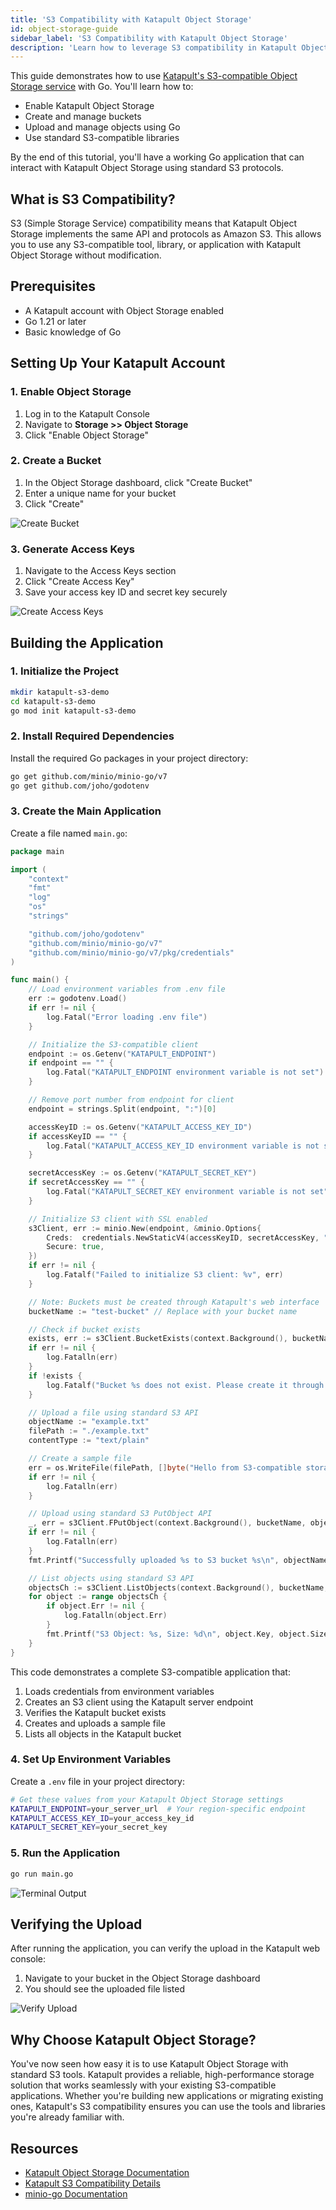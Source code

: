 ```yaml
---
title: 'S3 Compatibility with Katapult Object Storage'
id: object-storage-guide
sidebar_label: 'S3 Compatibility with Katapult Object Storage'
description: 'Learn how to leverage S3 compatibility in Katapult Object Storage using Go. A practical guide to using standard S3 tools and libraries with Katapult.'
---
```


This guide demonstrates how to use [Katapult's S3-compatible Object Storage service](https://katapult.io/products/object-storage/) with Go. You'll learn how to:

- Enable Katapult Object Storage
- Create and manage buckets
- Upload and manage objects using Go
- Use standard S3-compatible libraries

By the end of this tutorial, you'll have a working Go application that can interact with Katapult Object Storage using standard S3 protocols.

## What is S3 Compatibility?

S3 (Simple Storage Service) compatibility means that Katapult Object Storage implements the same API and protocols as Amazon S3. This allows you to use any S3-compatible tool, library, or application with Katapult Object Storage without modification.

## Prerequisites

- A Katapult account with Object Storage enabled
- Go 1.21 or later
- Basic knowledge of Go

## Setting Up Your Katapult Account

### 1. Enable Object Storage

1. Log in to the Katapult Console
2. Navigate to **Storage >> Object Storage**
3. Click "Enable Object Storage"

### 2. Create a Bucket

1. In the Object Storage dashboard, click "Create Bucket"
2. Enter a unique name for your bucket
3. Click "Create"

![Create Bucket](../static/img/object-storage-tutorial/create-bucket.gif)

### 3. Generate Access Keys

1. Navigate to the Access Keys section
2. Click "Create Access Key"
3. Save your access key ID and secret key securely

![Create Access Keys](../static/img/object-storage-tutorial/create-access-key.gif)

## Building the Application

### 1. Initialize the Project

```bash
mkdir katapult-s3-demo
cd katapult-s3-demo
go mod init katapult-s3-demo
```

### 2. Install Required Dependencies

Install the required Go packages in your project directory:

```bash
go get github.com/minio/minio-go/v7
go get github.com/joho/godotenv
```

### 3. Create the Main Application

Create a file named `main.go`:

```go
package main

import (
    "context"
    "fmt"
    "log"
    "os"
    "strings"

    "github.com/joho/godotenv"
    "github.com/minio/minio-go/v7"
    "github.com/minio/minio-go/v7/pkg/credentials"
)

func main() {
    // Load environment variables from .env file
    err := godotenv.Load()
    if err != nil {
        log.Fatal("Error loading .env file")
    }

    // Initialize the S3-compatible client
    endpoint := os.Getenv("KATAPULT_ENDPOINT")
    if endpoint == "" {
        log.Fatal("KATAPULT_ENDPOINT environment variable is not set")
    }

    // Remove port number from endpoint for client
    endpoint = strings.Split(endpoint, ":")[0]

    accessKeyID := os.Getenv("KATAPULT_ACCESS_KEY_ID")
    if accessKeyID == "" {
        log.Fatal("KATAPULT_ACCESS_KEY_ID environment variable is not set")
    }

    secretAccessKey := os.Getenv("KATAPULT_SECRET_KEY")
    if secretAccessKey == "" {
        log.Fatal("KATAPULT_SECRET_KEY environment variable is not set")
    }

    // Initialize S3 client with SSL enabled
    s3Client, err := minio.New(endpoint, &minio.Options{
        Creds:  credentials.NewStaticV4(accessKeyID, secretAccessKey, ""),
        Secure: true,
    })
    if err != nil {
        log.Fatalf("Failed to initialize S3 client: %v", err)
    }

    // Note: Buckets must be created through Katapult's web interface
    bucketName := "test-bucket" // Replace with your bucket name

    // Check if bucket exists
    exists, err := s3Client.BucketExists(context.Background(), bucketName)
    if err != nil {
        log.Fatalln(err)
    }
    if !exists {
        log.Fatalf("Bucket %s does not exist. Please create it through Katapult's web interface first.\n", bucketName)
    }

    // Upload a file using standard S3 API
    objectName := "example.txt"
    filePath := "./example.txt"
    contentType := "text/plain"

    // Create a sample file
    err = os.WriteFile(filePath, []byte("Hello from S3-compatible storage!"), 0644)
    if err != nil {
        log.Fatalln(err)
    }

    // Upload using standard S3 PutObject API
    _, err = s3Client.FPutObject(context.Background(), bucketName, objectName, filePath, minio.PutObjectOptions{ContentType: contentType})
    if err != nil {
        log.Fatalln(err)
    }
    fmt.Printf("Successfully uploaded %s to S3 bucket %s\n", objectName, bucketName)

    // List objects using standard S3 API
    objectsCh := s3Client.ListObjects(context.Background(), bucketName, minio.ListObjectsOptions{})
    for object := range objectsCh {
        if object.Err != nil {
            log.Fatalln(object.Err)
        }
        fmt.Printf("S3 Object: %s, Size: %d\n", object.Key, object.Size)
    }
}
```

This code demonstrates a complete S3-compatible application that:

1. Loads credentials from environment variables
2. Creates an S3 client using the Katapult server endpoint
3. Verifies the Katapult bucket exists
4. Creates and uploads a sample file
5. Lists all objects in the Katapult bucket

### 4. Set Up Environment Variables

Create a `.env` file in your project directory:

```bash
# Get these values from your Katapult Object Storage settings
KATAPULT_ENDPOINT=your_server_url  # Your region-specific endpoint
KATAPULT_ACCESS_KEY_ID=your_access_key_id
KATAPULT_SECRET_KEY=your_secret_key
```

### 5. Run the Application

```bash
go run main.go
```

![Terminal Output](../static/img/object-storage-tutorial/terminal-output.gif)

## Verifying the Upload

After running the application, you can verify the upload in the Katapult web console:

1. Navigate to your bucket in the Object Storage dashboard
2. You should see the uploaded file listed

![Verify Upload](../static/img/object-storage-tutorial/verify-upload.gif)

## Why Choose Katapult Object Storage?

You've now seen how easy it is to use Katapult Object Storage with standard S3 tools. Katapult provides a reliable, high-performance storage solution that works seamlessly with your existing S3-compatible applications. Whether you're building new applications or migrating existing ones, Katapult's S3 compatibility ensures you can use the tools and libraries you're already familiar with.

## Resources

- [Katapult Object Storage Documentation](https://docs.katapult.io/docs/product/storage/object-storage/quickstart)
- [Katapult S3 Compatibility Details](https://docs.katapult.io/docs/product/storage/object-storage/details/s3-compatibility)
- [minio-go Documentation](https://docs.min.io/docs/golang-client-api-reference)
